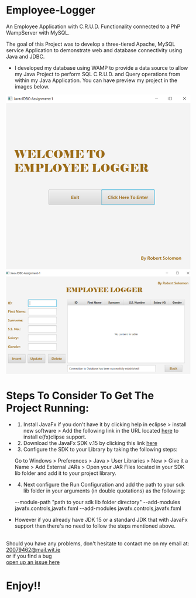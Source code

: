 # Employee-Logger
An Employee Application with C.R.U.D. Functionality connected to a PhP WampServer with MySQL.

The goal of this Project was to develop a three-tiered Apache, MySQL service Application to demonstrate web and database connectivity using Java and JDBC.
 
 - I developed my database using WAMP to provide a data source to allow my Java Project to perform SQL C.R.U.D. and Query operations from within my Java Application. You can have preview my project in the images below. 
 
 
 <img src="IMG/Main-GUI.png" width="600">
 

 <img src="IMG/Welcome-GUI.png">
 
 # Steps To Consider To Get The Project Running:
 
 - 1. Install JavaFx if you don't have it by clicking help in eclipse > install new software > Add the following link in the URL located [here](https://download.eclipse.org/efxclipse/updates-released/1.2.0/site/) to install e(fx)clipse support.  

 - 2. Download the JavaFx SDK v.15 by clicking this link [here](https://gluonhq.com/download/javafx-15-sdk-windows/)

 - 3. Configure the SDK to your Library by taking the following steps:

   Go to Windows > Preferences > Java > User Libraries > New > Give it a Name > Add External JARs > Open your JAR Files located in your SDK lib folder and add it to your project   library.

 - 4. Next configure the Run Configuration and add the path to your sdk lib folder in your arguments (in double quotations) as the following:

   --module-path "path to your sdk lib folder directory" --add-modules javafx.controls,javafx.fxml --add-modules javafx.controls,javafx.fxml


 - However if you already have JDK 15 or a standard JDK that with JavaFx support then there's no need to follow the steps mentioned above.
 
 
 <br> Should you have any problems, don't hesitate to contact me on my email at:</br> [20079462@mail.wit.ie](mailto:20079462@mail.wit.ie)
<br>or if you find a bug </br>[open up an issue here](https://github.com/robert-solomon12/Employee-Database/issues)

# Enjoy!!
